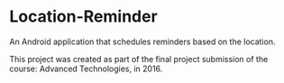 <h1>Location-Reminder</h1>
An Android application that schedules reminders based on the location. 

This project was created as part of the final project submission of the course: Advanced Technologies, in 2016.
